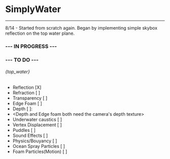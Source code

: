 # SimplyWater
-------------
8/14 - Started from scratch again. Began by implementing simple skybox reflection on the top water plane.

### --- IN PROGRESS ---

### --- TO DO ---

###### {top_water}
+ Reflection              [X]
+ Refraction              [ ]
+ Transparency            [ ]
+ Edge Foam               [ ]
+ Depth [ ]:
+ <Depth and Edge foam both need the camera's depth texture>
+ Underwater caustics     [ ]
+ Vertex Displacement     [ ]
+ Puddles                 [ ]
+ Sound Effects           [ ]
+ Physics/Bouyancy        [ ]
+ Ocean Spray Particles   [ ]
+ Foam Particles(Motion)  [ ]
